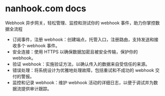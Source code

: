 # nanhook.com docs

Webhook 异步网关，轻松管理、监控和测试你的 webhook 事件，助力你掌控数据全流程

* 订阅事件，注册 webhook：创建端点，托管入口，注册路由，支持发送和接收多个 webhook 事件。
* 安全连接：使用 HTTPS 以确保数据加密且被安全传输，保护你的 webhook。
* 验证 webhook：实施验证方法，以确认传入的数据来自受信任的来源。
* 错误处理：将系统设计为优雅地处理故障，包括重试和不成功的 webhook 交付的警报。
* 监控和记录 webhook：维护 webhook 活动的详细日志，以便于调试并为数据流提供审计跟踪。